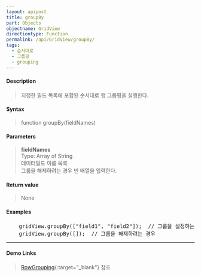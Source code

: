 ```yaml
---
layout: apipost
title: groupBy
part: Objects
objectname: GridView
directiontype: Function
permalink: /api/GridView/groupBy/
tags: 
  - 순서대로
  - 그룹핑
  - grouping
---
```



#### Description

> 지정한 필드 목록에 포함된 순서대로 행 그룹핑을 실행한다.


#### Syntax

> function groupBy(fieldNames)

#### Parameters

> **fieldNames**  
> Type: Array of String  
> 데이터필드 이름 목록  
> 그룹을 해제하려는 경우 빈 배열을 입력한다.

#### Return value

> None

#### Examples 

<pre class="prettyprint">
    gridView.groupBy(["field1", "field2"]);  // 그룹을 설정하는 경우
    gridView.groupBy([]);  // 그룹을 해제하려는 경우
</pre>

---

#### Demo Links

> [RowGrouping](http://demo.realgrid.com/Demo/RowGrouping){:target="_blank"} 참조
